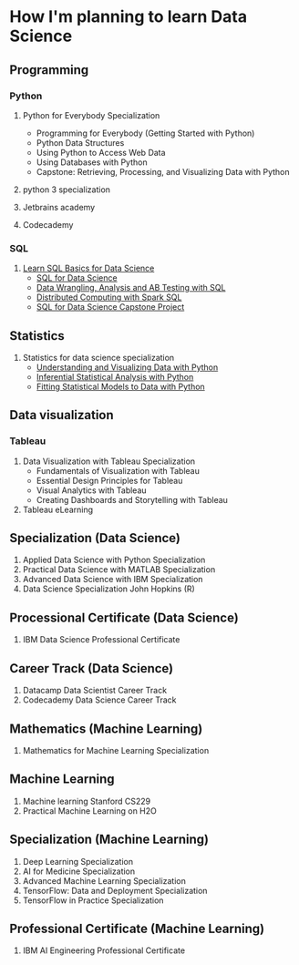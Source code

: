 # How I'm planning to learn Data Science

## Programming

### Python

1. Python for Everybody Specialization
    - Programming for Everybody (Getting Started with Python)
    - Python Data Structures
    - Using Python to Access Web Data
    - Using Databases with Python
    - Capstone: Retrieving, Processing, and Visualizing Data with Python

2. python 3 specialization

3. Jetbrains academy
4. Codecademy

### SQL

1. [Learn SQL Basics for Data Science](https://www.coursera.org/specializations/learn-sql-basics-data-science)
   - [SQL for Data Science](https://www.coursera.org/learn/sql-for-data-science)
   - [Data Wrangling, Analysis and AB Testing with SQL](https://www.coursera.org/learn/data-wrangling-analysis-abtesting)
   - [Distributed Computing with Spark SQL](https://www.coursera.org/learn/spark-sql)
   - [SQL for Data Science Capstone Project](https://www.coursera.org/learn/sql-data-science-capstone)

## Statistics

1. Statistics for data science specialization
    - [Understanding and Visualizing Data with Python](https://www.coursera.org/learn/understanding-visualization-data)
    - [Inferential Statistical Analysis with Python](https://www.coursera.org/learn/inferential-statistical-analysis-python)
    - [Fitting Statistical Models to Data with Python](https://www.coursera.org/learn/fitting-statistical-models-data-python)

## Data visualization

### Tableau

1. Data Visualization with Tableau Specialization
    - Fundamentals of Visualization with Tableau
    - Essential Design Principles for Tableau
    - Visual Analytics with Tableau
    - Creating Dashboards and Storytelling with Tableau
2. Tableau eLearning

## Specialization (Data Science)

1. Applied Data Science with Python Specialization
2. Practical Data Science with MATLAB Specialization
3. Advanced Data Science with IBM Specialization
4. Data Science Specialization John Hopkins (R)

## Processional Certificate (Data Science)

1. IBM Data Science Professional Certificate

## Career Track (Data Science)

1. Datacamp Data Scientist Career Track
2. Codecademy Data Science Career Track

## Mathematics (Machine Learning)

1. Mathematics for Machine Learning Specialization

## Machine Learning

1. Machine learning Stanford CS229
2. Practical Machine Learning on H2O

## Specialization (Machine Learning)

1. Deep Learning Specialization
2. AI for Medicine Specialization
3. Advanced Machine Learning Specialization
4. TensorFlow: Data and Deployment Specialization
5. TensorFlow in Practice Specialization

## Professional Certificate (Machine Learning)

1. IBM AI Engineering Professional Certificate
